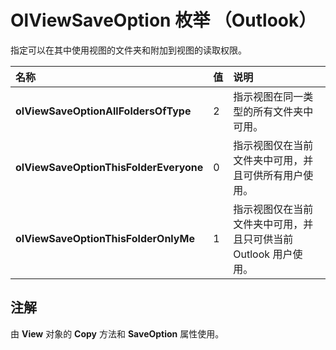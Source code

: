 
# OlViewSaveOption 枚举 （Outlook）

指定可以在其中使用视图的文件夹和附加到视图的读取权限。



|**名称**|**值**|**说明**|
|:-----|:-----|:-----|
|**olViewSaveOptionAllFoldersOfType**|2|指示视图在同一类型的所有文件夹中可用。|
|**olViewSaveOptionThisFolderEveryone**|0|指示视图仅在当前文件夹中可用，并且可供所有用户使用。|
|**olViewSaveOptionThisFolderOnlyMe**|1|指示视图仅在当前文件夹中可用，并且只可供当前 Outlook 用户使用。|

## 注解

由  **View** 对象的 **Copy** 方法和 **SaveOption** 属性使用。

